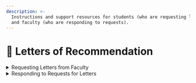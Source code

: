 ```yaml
---
description: >-
  Instructions and support resources for students (who are requesting letters)
  and faculty (who are responding to requests).
---
```


# 📩 Letters of Recommendation

<details>

<summary>Requesting Letters from Faculty</summary>

Occasionally, students require letters for graduate programs and applications to special opportunities. An effective letter of recommendation provides a portrait of who you are beyond your college grades or entrance exam scores. Admissions committees rely on letter of recommendations not only to validate what you have written in your application, but also to gather information about your personality, character, and motivation for your chosen field. Note: The guidance here replicates content from [Harvard FAS Career Services](https://ocs.fas.harvard.edu/letters-recommendation).

### Before Asking for a Letter <a href="#block-dcba7017594b403290920c52c1f97603" id="block-dcba7017594b403290920c52c1f97603"></a>

Before approaching faculty for letters of recommendation, reflect on how these letters can strengthen your application.

* List the qualities that the graduate program is looking for in an applicant. To get a sense of what an employer or graduate school is looking for in a candidate, think about who succeeds in the program or job you are seeking.
* Who can positively comment on these relevant personal qualities?
* If you need to provide several letters of recommendation, consider how each letter can fill different needs and request letters from individuals who know you in different contexts and can comment on different strengths.
* What would you like someone to include/address in the letter that may be missing in the rest of your application? Who can comment on your professional behavior? Your maturity? Did you take a particularly challenging sequence of courses that is not necessarily obvious from your transcript? Are there extenuating circumstances that might account for atypical grades?
* Decide whether you want to waive your right to see the letter of recommendation. For most employers and graduate programs, confidential letters have greater credibility and are assigned greater weight in the application process. Interestingly, many letter writers are less inhibited in praising an applicant when the letter is confidential!
* Allow plenty of “turnaround time.” Be sure the letter writer has the opportunity to write a thoughtful, complete letter without worrying about an unrealistic deadline.

### When Asking for a Letter <a href="#block-19bc47b972594d5ebaa1c1bd762e95c1" id="block-19bc47b972594d5ebaa1c1bd762e95c1"></a>

After deciding which individuals can provide the most positive and complete picture of your relevant skills, experiences, and character traits, communicate with each of the potential writers.

* Ask the letter writer if they feel comfortable writing a letter to support your application. If they seem hesitant or ambivalent, thank them for their time but do not request a letter from this individual. It is crucial that the person writing your letter is positive about your application and conveys that in their letter. If a letter is lukewarm or negative, it can reflect poorly on your ability to judge how you appear to others as well as give the employer or graduate program feedback that you did not intend to convey.

<!---->

* The letter of recommendation will be especially effective if the writers describe specific examples and instances whenever possible. So, provide each letter writer with information relevant to your experience and application. This could be a resume, a personal statement, a reminder of particular incidents or discussions, etc. Spend some time discussing with the letter writer how this information relates to your application.

### After Asking for a Letter <a href="#block-22670385e67e49c5909efc4bcbf6e526" id="block-22670385e67e49c5909efc4bcbf6e526"></a>

Don't forget to thank the person writing your letter by sending a thank-you note! Let them know the outcome of your application! Not only could their letter make the difference in whether or not you are accepted, you most likely will want to ask for letters again in the future.

</details>

<details>

<summary>Responding to Requests for Letters</summary>

### Write Letters that Make a Difference <a href="#block-d9010bdea3b246f2aaf41ac9ab3ddf18" id="block-d9010bdea3b246f2aaf41ac9ab3ddf18"></a>

The guidelines are intended to enhance the letter-writing process by providing a general framework of best practices and relevant content for letter writers to follow. Student success takes many forms, and these letter-writing scaffolds are meant to support placement success. Before you start ensure that the student has consulted. Note: The guidance here replicates original content created by the [AAMC](https://www.aamc.org/system/files?file=2019-09%2Flettersguidelinesbrochure.pdf).

* Provide an accurate assessment of the applicant’s suitability for the given program rather than advocate for the applicant.
* Briefly explain your relationship with the applicant:
  * How long have you known the applicant?
  * In what capacity have you interacted (e.g., faculty, advisor, supervisor)?
  * Are your observations of the applicant direct or indirect?
  * Quality of information is more important than letter length.&#x20;
* Focus on the applicant rather than details of the lab, course, assignment, job, or institution

<!---->

* Only include information on grades, GPA, ACTFL, or GRE scores _if_ you also provide context to help interpret them. Grades, GPA, ACTFL, and GRE scores are available within the application.
* Focus on behaviors you have observed directly when describing an applicant’s suitability for graduate school. Consider describing:&#x20;
  * The situation or context of the behaviors.
  * The actual behaviors you observed.
  * Any consequences of the behaviors.
* Ask the applicant for permission if you plan to include any information that could be considered potentially private or sensitive.
* Consider including unique contributions that an applicant would bring to a graduate cohort:
  * Obstacles that the applicant had to overcome and how those obstacles have led to new learning and growth.
  * Contributions that an applicant would bring to a medical school’s diversity, broadly defined (e.g., background, attributes, experiences).
* Committees find comparison information helpful. If you make comparisons, be sure to provide context. Include information about the comparison group (e.g., students in a class you taught, students in your department, co-workers) and tour rationale for the comparison.

## Competencies <a href="#block-285ff9fc018f43179f4229b698124ced" id="block-285ff9fc018f43179f4229b698124ced"></a>

Describe how the applicant has, or has not, demonstrated any of the following competencies that are necessary for success in graduate school.

### Thinking and Reasoning <a href="#block-fc317105227b4f13978b47108050007b" id="block-fc317105227b4f13978b47108050007b"></a>

* **Critical Thinking:** Uses logic and reasoning to identify the strengths and weaknesses of alternative solutions, conclusions, or approaches to problems.
* **Quantitative Reasoning:** Applies quantitative reasoning and appropriate data to describe or explain phenomena.
* **Research Inquiry:** Applies knowledge of the investigative process to integrate and synthesize information, solve problems, and formulate research questions and hypotheses. Is facile in the language of the target field sciences and uses it to participate in the discourse of the discipline and explain how scientific knowledge is discovered and validated.
* **Written Communication:** Effectively conveys information to others using written words and sentences.

### Pre-professional Competencies <a href="#block-b159d0ff766a4cbc935eab04afe0e930" id="block-b159d0ff766a4cbc935eab04afe0e930"></a>

* **Social Skills**: Demonstrates awareness of others’ needs, goals, feelings, and the ways social and behavioral cues affect peoples’ interactions and behaviors. Adjusts behaviors appropriately in response to these cues. Treats others with respect.
* **Cultural Competence**: Demonstrates knowledge of social and cultural factors that affect interactions and behaviors. Shows an appreciation and respect for multiple dimensions of diversity. Recognizes and acts on the obligation to inform one’s own judgment. Engages diverse and competing perspectives as a resource for learning, citizenship, and work. Recognizes and appropriately addresses bias in themselves and others. Interacts effectively with people from diverse backgrounds.
* **Teamwork**: Works collaboratively with others to achieve shared goals. Shares information and knowledge with others and provides feedback. Puts team goals ahead of individual goals.
* **Oral Communication**: Effectively conveys information to others using spoken words and sentences. Listens effectively. Recognizes potential communication barriers and adjusts approach or clarifies information as needed.
* **Ethical Responsibility to Self and Others**: Behaves in an honest and ethical manner. Cultivates personal and academic integrity. Adheres to ethical principles and follows rules and procedures. Resists peer pressure to engage in unethical behavior and encourages others to behave in honest and ethical ways. Develops and demonstrates ethical and moral reasoning.
* **Reliability and Dependability**: Consistently fulfills obligations in a timely and satisfactory manner. Takes responsibility for personal actions and performance.
* **Resilience and Adaptability**: Demonstrates tolerance of stressful or changing environments or situations and adapts effectively to them. Is persistent, even under difficult situations. Recovers from setbacks.
* **Capacity for Improvement**: Sets goals for continuous improvement and for learning new concepts and skills. Engages in reflective practice for improvement. Solicits and responds appropriately to feedback.

</details>
